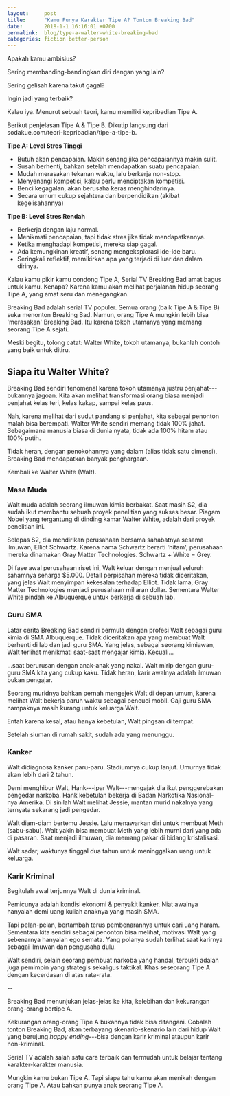 ```yaml
---
layout:     post
title:      "Kamu Punya Karakter Tipe A? Tonton Breaking Bad"
date:       2018-1-1 16:16:01 +0700
permalink:  blog/type-a-walter-white-breaking-bad
categories: fiction better-person
---
```


Apakah kamu ambisius?

Sering membanding-bandingkan diri dengan yang lain?

Sering gelisah karena takut gagal?

Ingin jadi yang terbaik?

Kalau iya. Menurut sebuah teori, kamu memiliki kepribadian Tipe A.

Berikut penjelasan Tipe A & Tipe B. Dikutip langsung dari sodakue.com/teori-kepribadian/tipe-a-tipe-b.

**Tipe A: Level Stres Tinggi**
- Butuh akan pencapaian. Makin senang jika pencapaiannya makin sulit.
- Susah berhenti, bahkan setelah mendapatkan suatu pencapaian.
- Mudah merasakan tekanan waktu, lalu berkerja non-stop.
- Menyenangi kompetisi, kalau perlu menciptakan kompetisi.
- Benci kegagalan, akan berusaha keras menghindarinya.
- Secara umum cukup sejahtera dan berpendidikan (akibat kegelisahannya)

**Tipe B: Level Stres Rendah**
- Berkerja dengan laju normal.
- Menikmati pencapaian, tapi tidak stres jika tidak mendapatkannya.
- Ketika menghadapi kompetisi, mereka siap gagal.
- Ada kemungkinan kreatif, senang mengeksplorasi ide-ide baru.
- Seringkali reflektif, memikirkan apa yang terjadi di luar dan dalam dirinya.

Kalau kamu pikir kamu condong Tipe A, Serial TV Breaking Bad amat bagus untuk kamu. Kenapa? Karena kamu akan melihat perjalanan hidup seorang Tipe A, yang amat seru dan menegangkan.

Breaking Bad adalah serial TV populer. Semua orang (baik Tipe A & Tipe B) suka menonton Breaking Bad. Namun, orang Tipe A mungkin lebih bisa 'merasakan' Breaking Bad. Itu karena tokoh utamanya yang memang seorang Tipe A sejati.

Meski begitu, tolong catat: Walter White, tokoh utamanya, bukanlah contoh yang baik untuk ditiru.

## Siapa itu Walter White?

Breaking Bad sendiri fenomenal karena tokoh utamanya justru penjahat---bukannya jagoan. Kita akan melihat transformasi orang biasa menjadi penjahat kelas teri, kelas kakap, sampai kelas paus.

Nah, karena melihat dari sudut pandang si penjahat, kita sebagai penonton malah bisa berempati. Walter White sendiri memang tidak 100% jahat. Sebagaimana manusia biasa di dunia nyata, tidak ada 100% hitam atau 100% putih.  

Tidak heran, dengan penokohannya yang dalam (alias tidak satu dimensi), Breaking Bad mendapatkan banyak penghargaan.

Kembali ke Walter White (Walt).

### Masa Muda

Walt muda adalah seorang ilmuwan kimia berbakat. Saat masih S2, dia sudah ikut membantu sebuah proyek penelitian yang sukses besar. Piagam Nobel yang tergantung di dinding kamar Walter White, adalah dari proyek penelitian ini.

Selepas S2, dia mendirikan perusahaan bersama sahabatnya sesama ilmuwan, Elliot Schwartz. Karena nama Schwartz berarti 'hitam', perusahaan mereka dinamakan Gray Matter Technologies. Schwartz + White = Grey.

Di fase awal perusahaan riset ini, Walt keluar dengan menjual seluruh sahamnya seharga $5.000. Detail perpisahan mereka tidak diceritakan, yang jelas Walt menyimpan kekesalan terhadap Elliot. Tidak lama, Gray Matter Technologies menjadi perusahaan miliaran dollar. Sementara Walter White pindah ke Albuquerque untuk berkerja di sebuah lab.

### Guru SMA

Latar cerita Breaking Bad sendiri bermula dengan profesi Walt sebagai guru kimia di SMA Albuquerque. Tidak diceritakan apa yang membuat Walt berhenti di lab dan jadi guru SMA. Yang jelas, sebagai seorang kimiawan, Walt terlihat menikmati saat-saat mengajar kimia. Kecuali...

...saat berurusan dengan anak-anak yang nakal. Walt mirip dengan guru-guru SMA kita yang cukup kaku. Tidak heran, karir awalnya adalah ilmuwan bukan pengajar.

Seorang muridnya bahkan pernah mengejek Walt di depan umum, karena melihat Walt bekerja paruh waktu sebagai pencuci mobil. Gaji guru SMA nampaknya masih kurang untuk keluarga Walt.

Entah karena kesal, atau hanya kebetulan, Walt pingsan di tempat.

Setelah siuman di rumah sakit, sudah ada yang menunggu.

### Kanker

Walt didiagnosa kanker paru-paru. Stadiumnya cukup lanjut. Umurnya tidak akan lebih dari 2 tahun.

Demi menghibur Walt, Hank---ipar Walt---mengajak dia ikut penggerebakan pengedar narkoba. Hank kebetulan bekerja di Badan Narkotika Nasional-nya Amerika. Di sinilah Walt melihat Jessie, mantan murid nakalnya yang ternyata sekarang jadi pengedar.

Walt diam-diam bertemu Jessie. Lalu menawarkan diri untuk membuat Meth (sabu-sabu). Walt yakin bisa membuat Meth yang lebih murni dari yang ada di pasaran. Saat menjadi ilmuwan, dia memang pakar di bidang kristalisasi.

Walt sadar, waktunya tinggal dua tahun untuk meninggalkan uang untuk keluarga.

### Karir Kriminal

Begitulah awal terjunnya Walt di dunia kriminal.

Pemicunya adalah kondisi ekonomi & penyakit kanker. Niat awalnya hanyalah demi uang kuliah anaknya yang masih SMA.

Tapi pelan-pelan, bertambah terus pembenarannya untuk cari uang haram. Sementara kita sendiri sebagai penonton bisa melihat, motivasi Walt yang sebenarnya hanyalah ego semata. Yang polanya sudah terlihat saat karirnya sebagai ilmuwan dan pengusaha dulu.

Walt sendiri, selain seorang pembuat narkoba yang handal, terbukti adalah juga pemimpin yang strategis sekaligus taktikal. Khas seseorang Tipe A dengan kecerdasan di atas rata-rata.

--

Breaking Bad menunjukan jelas-jelas ke kita, kelebihan dan kekurangan orang-orang bertipe A.

Kekurangan orang-orang Tipe A bukannya tidak bisa ditangani. Cobalah tonton Breaking Bad, akan terbayang skenario-skenario lain dari hidup Walt yang berujung _happy ending_---bisa dengan karir kriminal ataupun karir non-kriminal.

Serial TV adalah salah satu cara terbaik dan termudah untuk belajar tentang karakter-karakter manusia.

Mungkin kamu bukan Tipe A. Tapi siapa tahu kamu akan menikah dengan orang Tipe A. Atau bahkan punya anak seorang Tipe A.
